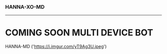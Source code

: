 ### HANNA-XO-MD
********************
# COMING SOON MULTI DEVICE BOT


HANNA-MD ('https://i.imgur.com/yT9Ag3U.jpeg')
